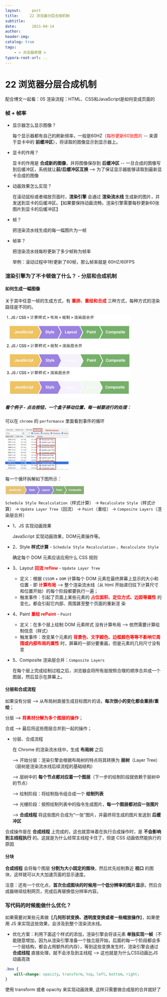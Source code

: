 ```yaml
---
layout:     post
title:     22 浏览器分层合成机制
subtitle:  
date:       2021-04-14
author:     
header-img: 
catalog: true
tags:
    - < 浏览器原理 >
typora-root-url: ..
---
```



# 22 浏览器分层合成机制

配合博文一起看：05 渲染流程：HTML、CSS和JavaScript是如何变成页面的

### 帧 + 帧率
- 显示器怎么显示图像？

    每个显示器都有自己的刷新频率，一般是60HZ（<span style="color:red">每秒更新60张图片</span> -- 来源于显卡中的 **前缓冲区**），将读取的图像显示到显示器上。

- 显卡的作用？

    显卡的作用是 **合成新的图像**，并将图像保存到 **后缓冲区** -- 一旦合成的图像写到后缓冲区，系统就让**前/后缓冲区互换** --> 为了保证显示器能够读取到最新显卡合成的图像

- 动画效果怎么实现？

    在滚动鼠标或者缩放页面时，**渲染引擎** 会通过 **渲染流水线** 生成新的图片，并发送到显卡的后缓冲区。【如果要保持动画流畅，渲染引擎需要每秒更新60张图片到显卡的后缓冲区】

- 帧？

    把渲染流水线生成的每一幅图片为一帧

- 帧率？

    把渲染流水线每秒更新了多少帧称为帧率

    举例：滚动过程中1秒更新了60帧，那么帧率就是 60HZ/60FPS

### 渲染引擎为了不卡顿做了什么？ - 分层和合成机制
#### 如何生成一幅图像
关于其中任意一帧的生成方式，有 <span style="color:red">**重排、重绘和合成**</span> 三种方式，每种方式的渲染路径是不同的。

<img src="/../img/assets_2019/view22.png" alt="preview" style="zoom:70%;" />

##### 看个例子 - 点击按钮，一个盒子移动位置，每一帧要进行的处理：

可以在 `chrome` 的 `performance` 里面看到事件的循环

<img src="/../img/assets_2019/image-20210709114925454.png" alt="image-20210709114925454" style="zoom:20%;" />

每一个循环拆解如下图所示：

<img src="/../img/assets_2019/image-20210709115011262.png" alt="image-20210709115011262" style="zoom:25%;" />

`Schedule Style Recalculation`（样式计算） -> `Recalculate Style`（样式计算） -> `Update Layer Tree`（回流） -> `Paint`（重绘） -> `Composite Layers`（渲染层合并）

- 1、JS 实现动画效果

    JavaScript 实现动画效果，DOM元素操作等。

- 2、Style **样式计算** - `Schedule Style Recalculation` 、`Recalculate Style` 

    确定每个 DOM 元素应该应用什么 CSS 规则

- 3、Layout <span style="color:red">**回流 reflow**</span>  - `Update Layer Tree` 

    - 定义：根据 `CSSOM` + `DOM` 计算每个 DOM 元素在最终屏幕上显示的大小和位置 -  即 <span style="color:red">**计算布局**</span> --> 整个渲染流水线（从 html 开始递归往下计算尺寸和位置开始）的每个阶段都要执行一遍；
    - 触发事件：引起了页面上某些元素的 <span style="color:red">**占位面积、定位方式、边距等属性**</span> 的变化，都会引起它内部、周围甚至整个页面的重新渲 染

- 4、Paint <span style="color:red">**重绘 rePaint**</span> - `Paint` 

    - 定义：在多个层上绘制 DOM 元素样式 没有计算布局 --> 依然需要计算绘制信息（样式）
    - 触发事件：改变某个元素的 <span style="color:red">**背景色、文字颜色、边框颜色等等不影响它周围或内部布局的属性**</span> 时，屏幕的一部分要重画，但是元素的几何尺寸没有变

- 5、Composite 渲染层合并：`Composite Layers` 

    在每个层上完成绘制过程之后，浏览器会将所有层按照合理的顺序合并成一个图层，然后显示在屏幕上。

    
#### 分层和合成流程

如果没有分层 --> 从布局树直接生成目标图片的话，**每次很小的变化都会重排/重绘**；

分层 --> <span style="color:red">**将素材分解为多个图层的操作**</span>；

合成 --> 最后将这些图层合并到一起的操作；

- 分层、合成流程

    在 Chrome 的渲染流水线中，生成 **布局树** 之后 

    --> 开始分层：渲染引擎会根据布局树的特点将其转换为 **层树**（Layer Tree）（层树是渲染流水线后续流程的基础结构）

    --> 层树中的 **每个节点都对应着一个图层**（下一步的绘制阶段就依赖于层树中的节点）

    --> 绘制阶段：将绘制指令组合成一个 **绘制列表** 

    --> 光栅阶段：按照绘制列表中的指令生成图片，**每一个图层都对应一张图片** 

    --> **合成线程** 将这些图片合成为“一张”图片，并最终将生成的图片发送到 **后缓冲区**

合成操作是在 **合成线程** 上完成的，这也就意味着在执行合成操作时，是 **不会影响到主线程执行** 的。这就是为什么经常主线程卡住了，但是 CSS 动画依然能执行的原因

#### 分块
**合成线程** 会将每个图层 **分割为大小固定的图块**，然后优先绘制靠近 **视口** 的图块，这样就可以大大加速页面的显示速度。

注意：还有一个优化点，**首次合成图块的时候用一个低分辨率的图片显示**，然后合成器继续绘制网页，完成后再替换低分辨率内容。


### 写代码的时候能做什么优化？
如果需要对某些元素做【**几何形状变换、透明度变换或者一些缩放操作**】，如果使用 JS 来实现这些效果，会涉及到整个渲染流水线。
-   优化方案：利用下面这个样式的添加，渲染引擎会将该元素 **单独实现一帧**（不能随意增加，因为从渲染引擎准备一个独立层开始，后面的每一个阶段都会多一个层结构，都会占用额外的内存），等到这些变换发生时，渲染引擎会通过 **合成线程** 直接处理，就不会涉及到主线程 --> 这也就是为什么CSS动画比JS动画高效
```css
.box {
    will-change: opacity、transform、top、left、bottom、right;
}
```

使用 transform 或者 opacity 来实现动画效果, 这样只需要做合成层的合并就好了
